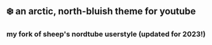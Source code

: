 ## ❄️ an arctic, north-bluish theme for youtube

### my fork of sheep's nordtube userstyle (updated for 2023!)
